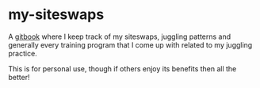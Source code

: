 # my-siteswaps

A [gitbook](https://bblodfon.github.io/my-siteswaps/) where I keep track of my 
siteswaps, juggling patterns and generally every training program that I come 
up with related to my juggling practice. 

This is for personal use, though if others enjoy its benefits then all the
better!

